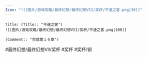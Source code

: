 ```yaml
---
Icon: "![[图片/游戏攻略/最终幻想/最终幻想VII/奖杯/不速之客.png|30]]"
---
```

```ad-common-bronze-trophy
title: (Title:: "不速之客")
![[图片/游戏攻略/最终幻想/最终幻想VII/奖杯/不速之客.png|100]]

(Comment:: "完成第１６章")
```

#最终幻想/最终幻想VII/奖杯 #奖杯 #奖杯/铜
